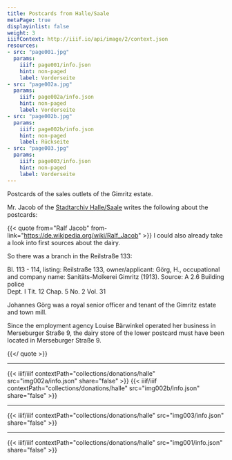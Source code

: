 ```yaml
---
title: Postcards from Halle/Saale
metaPage: true
displayinlist: false
weight: 3
iiifContext: http://iiif.io/api/image/2/context.json
resources:
- src: "page001.jpg"
  params:
    iiif: page001/info.json
    hint: non-paged
    label: Vorderseite
- src: "page002a.jpg"
  params:
    iiif: page002a/info.json
    hint: non-paged
    label: Vorderseite
- src: "page002b.jpg"
  params:
    iiif: page002b/info.json
    hint: non-paged
    label: Rückseite
- src: "page003.jpg"
  params:
    iiif: page003/info.json
    hint: non-paged
    label: Vorderseite
---
```

Postcards of the sales outlets of the Gimritz estate.

<!--more-->

Mr. Jacob of the [Stadtarchiv Halle/Saale](https://www.halle.de/de/Kultur/Stadtgeschichte/Stadtarchiv/Aufgaben/) writes the following about the postcards:

{{< quote from="Ralf Jacob" from-link="https://de.wikipedia.org/wiki/Ralf_Jacob" >}}
I could also already take a look into first sources about the dairy.

So there was a branch in the Reilstraße 133:

Bl. 113 - 114, listing: Reilstraße 133, owner/applicant: Görg, H., occupational and company name: Sanitäts-Molkerei Gimritz (1913).
Source: A 2.6 Building police  
Dept. I Tit. 12 Chap. 5 No. 2 Vol. 31  

Johannes Görg was a royal senior officer and tenant of the Gimritz estate and town mill.

Since the employment agency Louise Bärwinkel operated her business in Merseburger Straße 9, the dairy store of the lower postcard must have been located in Merseburger Straße 9.

{{</ quote >}}

---

{{< iiif/iiif contextPath="collections/donations/halle" src="img002a/info.json" share="false" >}}
{{< iiif/iiif contextPath="collections/donations/halle" src="img002b/info.json" share="false" >}}

---

{{< iiif/iiif contextPath="collections/donations/halle" src="img003/info.json" share="false" >}}


---

{{< iiif/iiif contextPath="collections/donations/halle" src="img001/info.json" share="false" >}}
